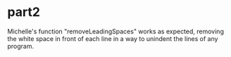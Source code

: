 # part2

Michelle's function "removeLeadingSpaces" works as expected, removing the white space in front of each line in a way to unindent the lines of any program.
